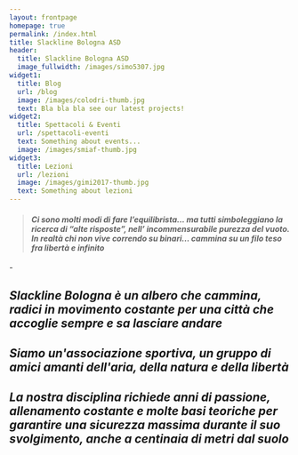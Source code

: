```yaml
---
layout: frontpage
homepage: true
permalink: /index.html
title: Slackline Bologna ASD
header:
  title: Slackline Bologna ASD
  image_fullwidth: /images/simo5307.jpg
widget1:
  title: Blog
  url: /blog
  image: /images/colodri-thumb.jpg
  text: Bla bla bla see our latest projects!
widget2:
  title: Spettacoli & Eventi
  url: /spettacoli-eventi
  text: Something about events...
  image: /images/smiaf-thumb.jpg
widget3:
  title: Lezioni
  url: /lezioni
  image: /images/gimi2017-thumb.jpg
  text: Something about lezioni
---
```

> #### ***Ci sono molti modi di fare l’equilibrista... ma tutti simboleggiano la ricerca di “alte risposte”, nell’ incommensurabile purezza del vuoto. In realtà chi non vive correndo su binari… cammina su un filo teso fra libertà e infinito***

\-

## *Slackline Bologna è un albero che cammina, radici in movimento costante per una città che accoglie sempre e sa lasciare andare*

## *Siamo un'associazione sportiva, un gruppo di amici amanti dell'aria, della natura e della libertà*

## *La nostra disciplina richiede anni di passione, allenamento costante e molte basi teoriche per garantire una sicurezza massima durante il suo svolgimento, anche a centinaia di metri dal suolo*